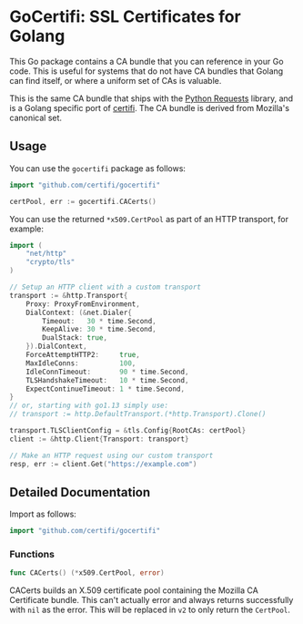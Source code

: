# GoCertifi: SSL Certificates for Golang

This Go package contains a CA bundle that you can reference in your Go code.
This is useful for systems that do not have CA bundles that Golang can find
itself, or where a uniform set of CAs is valuable.

This is the same CA bundle that ships with the
[Python Requests](https://github.com/kennethreitz/requests) library, and is a
Golang specific port of [certifi](https://github.com/kennethreitz/certifi). The
CA bundle is derived from Mozilla's canonical set.

## Usage

You can use the `gocertifi` package as follows:

```go
import "github.com/certifi/gocertifi"

certPool, err := gocertifi.CACerts()
```

You can use the returned `*x509.CertPool` as part of an HTTP transport, for example:

```go
import (
	"net/http"
	"crypto/tls"
)

// Setup an HTTP client with a custom transport
transport := &http.Transport{
	Proxy: ProxyFromEnvironment,
	DialContext: (&net.Dialer{
		Timeout:   30 * time.Second,
		KeepAlive: 30 * time.Second,
		DualStack: true,
	}).DialContext,
	ForceAttemptHTTP2:     true,
	MaxIdleConns:          100,
	IdleConnTimeout:       90 * time.Second,
	TLSHandshakeTimeout:   10 * time.Second,
	ExpectContinueTimeout: 1 * time.Second,
}
// or, starting with go1.13 simply use:
// transport := http.DefaultTransport.(*http.Transport).Clone()

transport.TLSClientConfig = &tls.Config{RootCAs: certPool}
client := &http.Client{Transport: transport}

// Make an HTTP request using our custom transport
resp, err := client.Get("https://example.com")
```

## Detailed Documentation

Import as follows:

```go
import "github.com/certifi/gocertifi"
```

### Functions

```go
func CACerts() (*x509.CertPool, error)
```
CACerts builds an X.509 certificate pool containing the Mozilla CA Certificate
bundle. This can't actually error and always returns successfully with `nil`
as the error. This will be replaced in `v2` to only return the `CertPool`.
